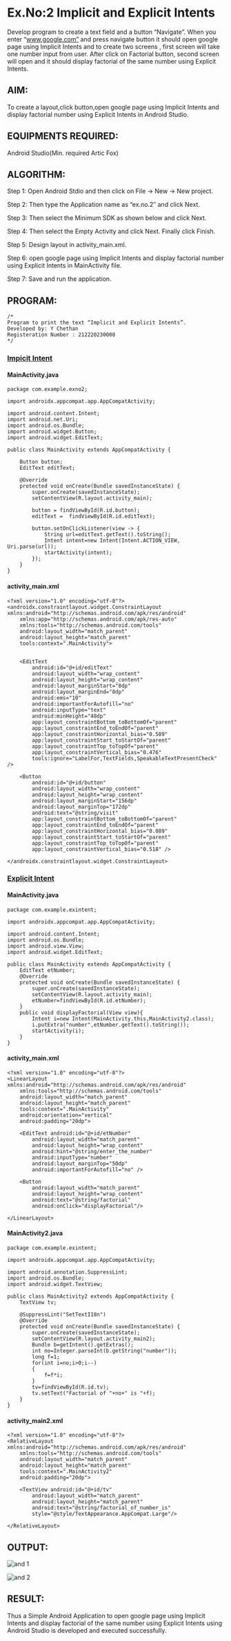 
# Ex.No:2 Implicit and Explicit Intents

Develop program to create a text field and a button “Navigate”. When you enter “www.google.com” and press navigate button it should open google page using Implicit Intents and to create two screens , first screen will take one number input from user. After click on Factorial button, second screen will open and it should display factorial of the same number using Explicit Intents.

## AIM:

To create a layout,click button,open google page using Implicit Intents and display factorial number using Explicit Intents in Android Studio.

## EQUIPMENTS REQUIRED:

Android Studio(Min. required Artic Fox)

## ALGORITHM:

Step 1: Open Android Stdio and then click on File -> New -> New project.

Step 2: Then type the Application name as “ex.no.2″ and click Next. 

Step 3: Then select the Minimum SDK as shown below and click Next.

Step 4: Then select the Empty Activity and click Next. Finally click Finish.

Step 5: Design layout in activity_main.xml.

Step 6: open google page using Implicit Intents and display factorial number using Explicit Intents in MainActivity file.

Step 7: Save and run the application.

## PROGRAM:

```
/*
Program to print the text “Implicit and Explicit Intents”.
Developed by: Y Chethan
Registeration Number : 212220230008
*/
```
### <ins>Impicit Intent</ins>
#### MainActivity.java
```
package com.example.exno2;

import androidx.appcompat.app.AppCompatActivity;

import android.content.Intent;
import android.net.Uri;
import android.os.Bundle;
import android.widget.Button;
import android.widget.EditText;

public class MainActivity extends AppCompatActivity {

    Button button;
    EditText editText;

    @Override
    protected void onCreate(Bundle savedInstanceState) {
        super.onCreate(savedInstanceState);
        setContentView(R.layout.activity_main);

        button = findViewById(R.id.button);
        editText =  findViewById(R.id.editText);

        button.setOnClickListener(view -> {
            String url=editText.getText().toString();
            Intent intent=new Intent(Intent.ACTION_VIEW, Uri.parse(url));
            startActivity(intent);
        });
    }
}
```
#### activity_main.xml
```
<?xml version="1.0" encoding="utf-8"?>
<androidx.constraintlayout.widget.ConstraintLayout xmlns:android="http://schemas.android.com/apk/res/android"
    xmlns:app="http://schemas.android.com/apk/res-auto"
    xmlns:tools="http://schemas.android.com/tools"
    android:layout_width="match_parent"
    android:layout_height="match_parent"
    tools:context=".MainActivity">


    <EditText
        android:id="@+id/editText"
        android:layout_width="wrap_content"
        android:layout_height="wrap_content"
        android:layout_marginStart="8dp"
        android:layout_marginEnd="8dp"
        android:ems="10"
        android:importantForAutofill="no"
        android:inputType="text"
        android:minHeight="48dp"
        app:layout_constraintBottom_toBottomOf="parent"
        app:layout_constraintEnd_toEndOf="parent"
        app:layout_constraintHorizontal_bias="0.589"
        app:layout_constraintStart_toStartOf="parent"
        app:layout_constraintTop_toTopOf="parent"
        app:layout_constraintVertical_bias="0.476"
        tools:ignore="LabelFor,TextFields,SpeakableTextPresentCheck" />

    <Button
        android:id="@+id/button"
        android:layout_width="wrap_content"
        android:layout_height="wrap_content"
        android:layout_marginStart="156dp"
        android:layout_marginTop="172dp"
        android:text="@string/visit"
        app:layout_constraintBottom_toBottomOf="parent"
        app:layout_constraintEnd_toEndOf="parent"
        app:layout_constraintHorizontal_bias="0.089"
        app:layout_constraintStart_toStartOf="parent"
        app:layout_constraintTop_toTopOf="parent"
        app:layout_constraintVertical_bias="0.518" />

</androidx.constraintlayout.widget.ConstraintLayout>
```
### <ins>Explicit Intent</ins>
#### MainActivity.java
```
package com.example.exintent;

import androidx.appcompat.app.AppCompatActivity;

import android.content.Intent;
import android.os.Bundle;
import android.view.View;
import android.widget.EditText;

public class MainActivity extends AppCompatActivity {
    EditText etNumber;
    @Override
    protected void onCreate(Bundle savedInstanceState) {
        super.onCreate(savedInstanceState);
        setContentView(R.layout.activity_main);
        etNumber=findViewById(R.id.etNumber);
    }
    public void displayFactorial(View view){
        Intent i=new Intent(MainActivity.this,MainActivity2.class);
        i.putExtra("number",etNumber.getText().toString());
        startActivity(i);
    }
}
```
#### activity_main.xml
```
<?xml version="1.0" encoding="utf-8"?>
<LinearLayout xmlns:android="http://schemas.android.com/apk/res/android"
    xmlns:tools="http://schemas.android.com/tools"
    android:layout_width="match_parent"
    android:layout_height="match_parent"
    tools:context=".MainActivity"
    android:orientation="vertical"
    android:padding="20dp">

    <EditText android:id="@+id/etNumber"
        android:layout_width="match_parent"
        android:layout_height="wrap_content"
        android:hint="@string/enter_the_number"
        android:inputType="number"
        android:layout_marginTop="50dp"
        android:importantForAutofill="no" />

    <Button
        android:layout_width="match_parent"
        android:layout_height="wrap_content"
        android:text="@string/factorial"
        android:onClick="displayFactorial"/>

</LinearLayout>
```
#### MainActivity2.java
```
package com.example.exintent;

import androidx.appcompat.app.AppCompatActivity;

import android.annotation.SuppressLint;
import android.os.Bundle;
import android.widget.TextView;

public class MainActivity2 extends AppCompatActivity {
    TextView tv;

    @SuppressLint("SetTextI18n")
    @Override
    protected void onCreate(Bundle savedInstanceState) {
        super.onCreate(savedInstanceState);
        setContentView(R.layout.activity_main2);
        Bundle b=getIntent().getExtras();
        int no=Integer.parseInt(b.getString("number"));
        long f=1;
        for(int i=no;i>0;i--)
        {
            f=f*i;
        }
        tv=findViewById(R.id.tv);
        tv.setText("Factorial of "+no+" is "+f);
    }
}
```
#### activity_main2.xml
```
<?xml version="1.0" encoding="utf-8"?>
<RelativeLayout xmlns:android="http://schemas.android.com/apk/res/android"
    xmlns:tools="http://schemas.android.com/tools"
    android:layout_width="match_parent"
    android:layout_height="match_parent"
    tools:context=".MainActivity2"
    android:padding="20dp">

    <TextView android:id="@+id/tv"
        android:layout_width="match_parent"
        android:layout_height="match_parent"
        android:text="@string/factorial_of_number_is"
        style="@style/TextAppearance.AppCompat.Large"/>

</RelativeLayout>
```

## OUTPUT:
![and 1](https://user-images.githubusercontent.com/75235132/165336895-ada18492-f4a0-4cd7-9cba-4d01ab988120.png)

![and 2](https://user-images.githubusercontent.com/75235132/165336923-015e6ec3-af5f-4e2b-960c-8a085398cc15.png)


## RESULT:

Thus a Simple Android Application to open google page using Implicit Intents and display factorial of the same number using Explicit Intents using Android Studio is developed and executed successfully.
